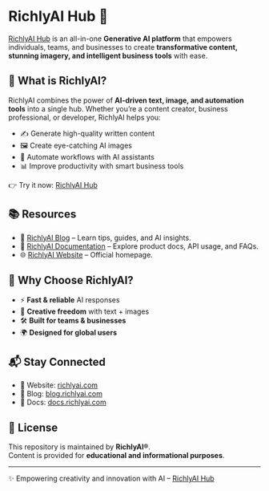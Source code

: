 # RichlyAI Hub 🚀

[RichlyAI Hub](https://richlyai.com) is an all-in-one **Generative AI platform** that empowers individuals, teams, and businesses to create **transformative content, stunning imagery, and intelligent business tools** with ease.

## 🌟 What is RichlyAI?
RichlyAI combines the power of **AI-driven text, image, and automation tools** into a single hub. Whether you’re a content creator, business professional, or developer, RichlyAI helps you:
- ✍️ Generate high-quality written content  
- 🖼️ Create eye-catching AI images  
- 🤖 Automate workflows with AI assistants  
- 📊 Improve productivity with smart business tools  

👉 Try it now: [RichlyAI Hub](https://richlyai.com)

## 📚 Resources
- 📖 [RichlyAI Blog](https://blog.richlyai.com) – Learn tips, guides, and AI insights.  
- 📘 [RichlyAI Documentation](https://docs.richlyai.com) – Explore product docs, API usage, and FAQs.  
- 🌐 [RichlyAI Website](https://richlyai.com) – Official homepage.  

## 🚀 Why Choose RichlyAI?
- ⚡ **Fast & reliable** AI responses  
- 🎨 **Creative freedom** with text + images  
- 🛠️ **Built for teams & businesses**  
- 🌍 **Designed for global users**  

## 📬 Stay Connected
- 🌟 Website: [richlyai.com](https://richlyai.com)  
- 📝 Blog: [blog.richlyai.com](https://blog.richlyai.com)  
- 📘 Docs: [docs.richlyai.com](https://docs.richlyai.com)  

## 📄 License
This repository is maintained by **RichlyAI®**.  
Content is provided for **educational and informational purposes**.  

---
✨ Empowering creativity and innovation with AI – [RichlyAI Hub](https://richlyai.com)
